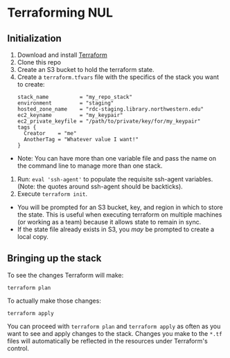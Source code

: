 # Terraforming NUL

## Initialization

1. Download and install [Terraform](https://www.terraform.io/downloads.html)
1. Clone this repo
1. Create an S3 bucket to hold the terraform state.
1. Create a `terraform.tfvars` file with the specifics of the stack you want to create:
    ```
    stack_name          = "my_repo_stack"
    environment         = "staging"
    hosted_zone_name    = "rdc-staging.library.northwestern.edu"
    ec2_keyname         = "my_keypair"
    ec2_private_keyfile = "/path/to/private/key/for/my_keypair"
    tags {
      Creator    = "me"
      AnotherTag = "Whatever value I want!"
    }
    ```
  * Note: You can have more than one variable file and pass the name on the command line to manage more than one stack.
1. Run: `eval 'ssh-agent'` to populate the requisite ssh-agent variables.  (Note: the quotes around ssh-agent should be backticks).
1. Execute `terraform init`.
  * You will be prompted for an S3 bucket, key, and region in which to store the state. This is useful when
    executing terraform on multiple machines (or working as a team) because it allows state to remain in sync.
  * If the state file already exists in S3, you _may_ be prompted to create a local copy.

## Bringing up the stack

To see the changes Terraform will make:

    terraform plan

To actually make those changes:

    terraform apply

You can proceed with `terraform plan` and `terraform apply` as often as you want to see and apply changes to the
stack. Changes you make to the `*.tf` files  will automatically be reflected in the resources under Terraform's
control.
